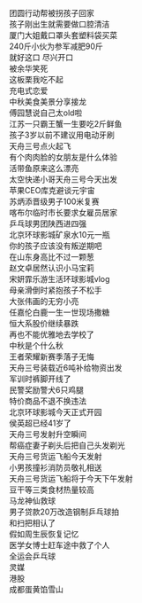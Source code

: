 团圆行动帮被拐孩子回家  
孩子刚出生就需要做口腔清洁  
厦门大姐戴口罩头套塑料袋买菜  
240斤小伙为参军减肥90斤  
就好这口 尽兴开口  
被余华笑死  
这板栗我吃不起  
充电式恋爱  
中秋美食美景分享接龙  
傅园慧说自己太old啦  
江苏一只霸王蟹一生要吃2斤鲜鱼  
孩子3岁以前不建议用电动牙刷  
天舟三号点火起飞  
有个肉肉脸的女朋友是什么体验  
活带鱼原来这么漂亮  
太空快递小哥天舟三号今天出发  
苹果CEO库克避谈元宇宙  
苏炳添晋级男子100米复赛  
喀布尔临时市长要求女雇员居家  
乒乓球男团陕西进四强  
北京环球影城矿泉水10元一瓶  
你的孩子应该没有叛逆期吧  
在山东身高比不过一颗葱  
赵文卓居然认识小马宝莉  
宋妍霏乐游生活环球影城vlog  
母亲滑倒时紧抱孩子不松手  
大张伟画的无穷小亮  
任嘉伦白鹿一生一世现场撒糖  
恒大系股价继续暴跌  
再也不能优雅地去学校了  
中秋是个什么秋  
王者荣耀新赛季落子无悔  
天舟三号装载近6吨补给物资出发  
军训时裤脚开线了  
民警奖励警犬6只鸡腿  
特价商品不退不换违法  
北京环球影城今天正式开园  
侯英超已经41岁了  
天舟三号发射升空瞬间  
帮癌症妻子剃头后把自己头发剃光  
天舟三号货运飞船今天发射  
小男孩撞衫消防员敬礼相送  
天舟三号货运飞船将于今天下午发射  
豆干等三类食材热量较高  
马龙神仙救球  
男子贷款20万改造钢制乒乓球拍  
和扫把相认了  
假如周生辰恢复记忆  
医学女博士赶车途中救了个人  
全运会乒乓球  
灵媒  
港股  
成都蛋黄馅雪山  
